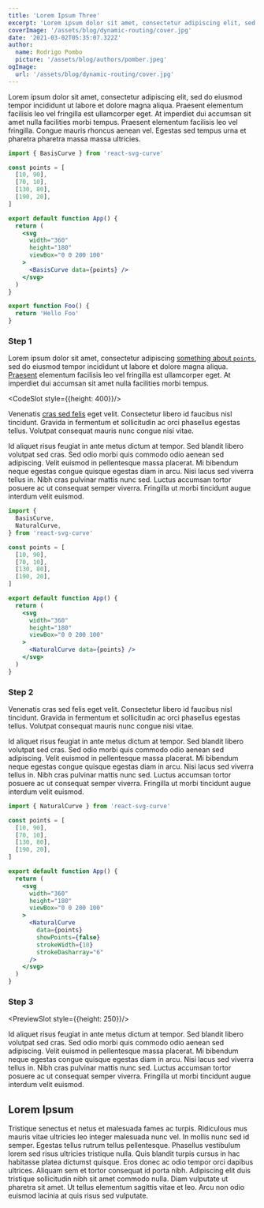 ```yaml
---
title: 'Lorem Ipsum Three'
excerpt: 'Lorem ipsum dolor sit amet, consectetur adipiscing elit, sed do eiusmod tempor incididunt ut labore et dolore magna aliqua.'
coverImage: '/assets/blog/dynamic-routing/cover.jpg'
date: '2021-03-02T05:35:07.322Z'
author:
  name: Rodrigo Pombo
  picture: '/assets/blog/authors/pomber.jpeg'
ogImage:
  url: '/assets/blog/dynamic-routing/cover.jpg'
---
```


Lorem ipsum dolor sit amet, consectetur adipiscing elit, sed do eiusmod tempor incididunt ut labore et dolore magna aliqua. Praesent elementum facilisis leo vel fringilla est ullamcorper eget. At imperdiet dui accumsan sit amet nulla facilities morbi tempus. Praesent elementum facilisis leo vel fringilla. Congue mauris rhoncus aenean vel. Egestas sed tempus urna et pharetra pharetra massa massa ultricies.

<Hike>

<StepHead>

```jsx
import { BasisCurve } from 'react-svg-curve'

const points = [
  [10, 90],
  [70, 10],
  [130, 80],
  [190, 20],
]

export default function App() {
  return (
    <svg
      width="360"
      height="180"
      viewBox="0 0 200 100"
    >
      <BasisCurve data={points} />
    </svg>
  )
}
```

```jsx Foo.js
export function Foo() {
  return 'Hello Foo'
}
```

</StepHead>

### Step 1

Lorem ipsum dolor sit amet, consectetur adipiscing [something about `points`](focus://3:8), sed do eiusmod tempor incididunt ut labore et dolore magna aliqua. [Praesent](focus://10[16:30]) elementum facilisis leo vel fringilla est ullamcorper eget. At imperdiet dui accumsan sit amet nulla facilities morbi tempus.

<CodeSlot style={{height: 400}}/>
<PreviewSlot zoom={0.8}/>

Venenatis [cras sed felis](focus://Foo.js#1:3) eget velit. Consectetur libero id faucibus nisl tincidunt. Gravida in fermentum et sollicitudin ac orci phasellus egestas tellus. Volutpat consequat mauris nunc congue nisi vitae.

Id aliquet risus feugiat in ante metus dictum at tempor. Sed blandit libero volutpat sed cras. Sed odio morbi quis commodo odio aenean sed adipiscing. Velit euismod in pellentesque massa placerat. Mi bibendum neque egestas congue quisque egestas diam in arcu. Nisi lacus sed viverra tellus in. Nibh cras pulvinar mattis nunc sed. Luctus accumsan tortor posuere ac ut consequat semper viverra. Fringilla ut morbi tincidunt augue interdum velit euismod.

<StepHead focus="20">

```jsx
import {
  BasisCurve,
  NaturalCurve,
} from 'react-svg-curve'

const points = [
  [10, 90],
  [70, 10],
  [130, 80],
  [190, 20],
]

export default function App() {
  return (
    <svg
      width="360"
      height="180"
      viewBox="0 0 200 100"
    >
      <NaturalCurve data={points} />
    </svg>
  )
}
```

</StepHead>

### Step 2

Venenatis cras sed felis eget velit. Consectetur libero id faucibus nisl tincidunt. Gravida in fermentum et sollicitudin ac orci phasellus egestas tellus. Volutpat consequat mauris nunc congue nisi vitae.

<CodeSlot />

Id aliquet risus feugiat in ante metus dictum at tempor. Sed blandit libero volutpat sed cras. Sed odio morbi quis commodo odio aenean sed adipiscing. Velit euismod in pellentesque massa placerat. Mi bibendum neque egestas congue quisque egestas diam in arcu. Nisi lacus sed viverra tellus in. Nibh cras pulvinar mattis nunc sed. Luctus accumsan tortor posuere ac ut consequat semper viverra. Fringilla ut morbi tincidunt augue interdum velit euismod.

<StepHead focus="17:22">

```jsx
import { NaturalCurve } from 'react-svg-curve'

const points = [
  [10, 90],
  [70, 10],
  [130, 80],
  [190, 20],
]

export default function App() {
  return (
    <svg
      width="360"
      height="180"
      viewBox="0 0 200 100"
    >
      <NaturalCurve
        data={points}
        showPoints={false}
        strokeWidth={10}
        strokeDasharray="6"
      />
    </svg>
  )
}
```

</StepHead>

### Step 3

<PreviewSlot style={{height: 250}}/>

Id aliquet risus feugiat in ante metus dictum at tempor. Sed blandit libero volutpat sed cras. Sed odio morbi quis commodo odio aenean sed adipiscing. Velit euismod in pellentesque massa placerat. Mi bibendum neque egestas congue quisque egestas diam in arcu. Nisi lacus sed viverra tellus in. Nibh cras pulvinar mattis nunc sed. Luctus accumsan tortor posuere ac ut consequat semper viverra. Fringilla ut morbi tincidunt augue interdum velit euismod.

</Hike>

## Lorem Ipsum

Tristique senectus et netus et malesuada fames ac turpis. Ridiculous mus mauris vitae ultricies leo integer malesuada nunc vel. In mollis nunc sed id semper. Egestas tellus rutrum tellus pellentesque. Phasellus vestibulum lorem sed risus ultricies tristique nulla. Quis blandit turpis cursus in hac habitasse platea dictumst quisque. Eros donec ac odio tempor orci dapibus ultrices. Aliquam sem et tortor consequat id porta nibh. Adipiscing elit duis tristique sollicitudin nibh sit amet commodo nulla. Diam vulputate ut pharetra sit amet. Ut tellus elementum sagittis vitae et leo. Arcu non odio euismod lacinia at quis risus sed vulputate.
